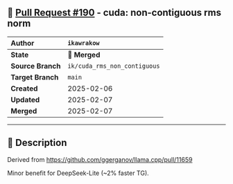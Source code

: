 ## 🔀 [Pull Request #190](https://github.com/ikawrakow/ik_llama.cpp/pull/190) - cuda: non-contiguous rms norm

| **Author** | `ikawrakow` |
| :--- | :--- |
| **State** | 🔀 **Merged** |
| **Source Branch** | `ik/cuda_rms_non_contiguous` |
| **Target Branch** | `main` |
| **Created** | 2025-02-06 |
| **Updated** | 2025-02-07 |
| **Merged** | 2025-02-07 |

---

## 📄 Description

Derived from https://github.com/ggerganov/llama.cpp/pull/11659

Minor benefit for DeepSeek-Lite (~2% faster TG).